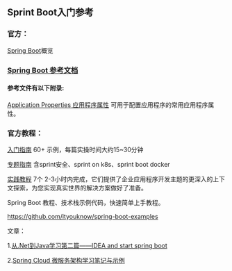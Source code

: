## Sprint Boot入门参考

### 官方：

[Spring Boot](https://spring.io/projects/spring-boot#overview)概览



### [Spring Boot  参考文档](https://docs.spring.io/spring-boot/docs/current/reference/html/index.html)



#### 参考文件有以下附录:

[Application Properties 应用程序属性](https://docs.spring.io/spring-boot/docs/current/reference/html/appendix-application-properties.html#common-application-properties)  	可用于配置应用程序的常用应用程序属性。







### 官方教程：

[入门指南](https://spring.io/guides/#tutorials) 60+ 示例，每篇实操时间大约15~30分钟

[专题指南](https://spring.io/guides/#topical-guides) 含sprint安全、sprint on k8s、sprint boot docker

[实践教程](https://spring.io/guides/#tutorials) 7个 2-3小时内完成，它们提供了企业应用程序开发主题的更深入的上下文探索，为您实现真实世界的解决方案做好了准备。









Spring Boot 教程、技术栈示例代码，快速简单上手教程。

https://github.com/ityouknow/spring-boot-examples





文章：

1.[从.Net到Java学习第二篇——IDEA and start spring boot](https://www.cnblogs.com/jiekzou/p/9202247.html)

2.[Spring Cloud 微服务架构学习笔记与示例](https://www.cnblogs.com/edisonchou/p/java_spring_cloud_foundation_sample_list.html)